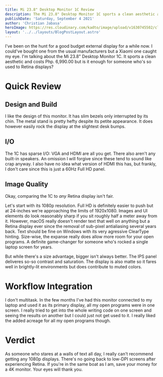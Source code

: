 ```yaml
---
title: Mi 23.8" Desktop Monitor 1C Review
description: The Mi 23.8" Desktop Monitor 1C sports a clean aesthetic and costs Php. 6,990.00 but is it enough for someone who's so used to Retina displays?
publishDate: 'Saturday, September 4 2021'
author: 'Christian Jabasa'
heroImage: https://res.cloudinary.com/kadto/image/upload/v1630745502/cljabasa/blog/20210904-mi-desktop-momitor-review/0355a7b225948ae6ccfd77bb6d8ffc28.jpg
layout: '../../layouts/BlogPostLayout.astro'
---
```


I've been on the hunt for a good budget external display for a while now. I could've bought one from the usual manufacturers but a Xiaomi one caught my eye. I'm talking about the Mi 23.8" Desktop Monitor 1C. It sports a clean aesthetic and costs Php. 6,990.00 but is it enough for someone who's so used to Retina displays?

# Quick Review

## Design and Build

I like the design of this monitor. It has slim bezels only interrupted by its chin. The metal stand is pretty hefty despite its petite appearance. It does however easily rock the display at the slightest desk bumps.

## I/O

The 1C has sparse I/O: VGA and HDMI are all you get. There also aren't any built-in speakers. An omission I will forgive since these tend to sound like crap anyway. I also have no idea what version of HDMI this has, but frankly, I don't care since this is just a 60Hz Full HD panel.

## Image Quality

Okay, comparing the 1C to _any_ Retina display isn't fair.

Let's start with its 1080p resolution. Full HD is definitely easier to push but at 24-inches we're approaching the limits of 1920x1080. Images and UI elements do look reasonably sharp if you sit roughly half a meter away from it. However, macOS really doesn't render text that well on anything but a Retina display ever since the removal of sub-pixel antialiasing several years back. Text should be fine on Windows with its very agressive ClearType hinting. Size-wise, the expanse really does allow more room for your open programs. A definite game-changer for someone who's rocked a single laptop screen for years.

But while there's a size advantage, bigger isn't always better. The IPS panel deliveres so-so contrast and saturation. The display is also matte so it fares well in brightly-lit environments but does contribute to muted colors.

# Workflow Integration

I don't multitask. In the few months I've had this monitor connected to my laptop and used it as its primary display, all my open programs were in one screen. I really tried to get into the whole writing code on one screen and seeing the results on another but I could just not get used to it. I really liked the added acreage for all my open programs though.

# Verdict

As someone who stares at a walls of text all day, I really can't recommend getting any 1080p displays. There's no going back to low-DPI screens after experiencing Retina. If you're in the same boat as I am, save your money for a 4K monitor. Your eyes will thank you.
